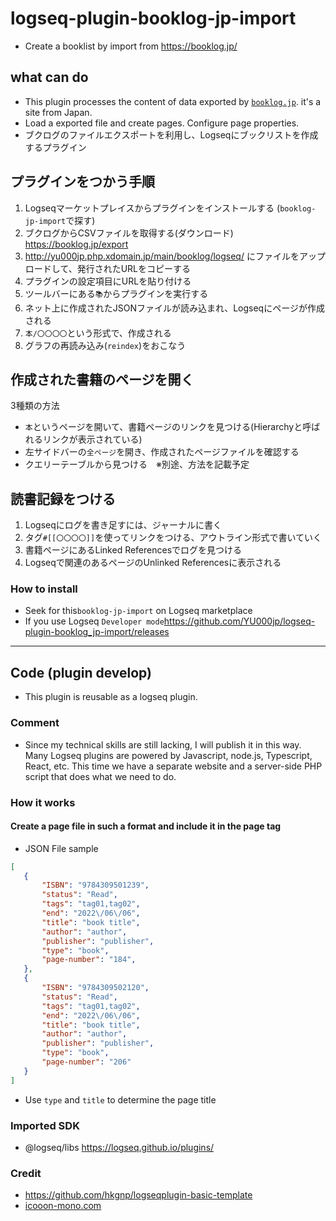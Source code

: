 # logseq-plugin-booklog-jp-import

- Create a booklist by import from <https://booklog.jp/>

## what can  do

- This plugin processes the content of data exported by [`booklog.jp`](https://booklog.jp/). it's a site from Japan.
- Load a exported file and create pages. Configure page properties.
- ブクログのファイルエクスポートを利用し、Logseqにブックリストを作成するプラグイン

## プラグインをつかう手順

1. Logseqマーケットプレイスからプラグインをインストールする (`booklog-jp-import`で探す)
1. ブクログからCSVファイルを取得する(ダウンロード) <https://booklog.jp/export>
1. <http://yu000jp.php.xdomain.jp/main/booklog/logseq/> にファイルをアップロードして、発行されたURLをコピーする
1. プラグインの設定項目にURLを貼り付ける
1. ツールバーにある`📚`からプラグインを実行する
1. ネット上に作成されたJSONファイルが読み込まれ、Logseqにページが作成される
1. `本/〇〇〇〇`という形式で、作成される
1. グラフの再読み込み(`reindex`)をおこなう

## 作成された書籍のページを開く

3種類の方法

- `本`というページを開いて、書籍ページのリンクを見つける(Hierarchyと呼ばれるリンクが表示されている)
- 左サイドバーの`全ページ`を開き、作成されたページファイルを確認する
- クエリーテーブルから見つける　※別途、方法を記載予定

## 読書記録をつける

1. Logseqにログを書き足すには、ジャーナルに書く
1. タグ`#[[〇〇〇〇]]`を使ってリンクをつける、アウトライン形式で書いていく
1. 書籍ページにあるLinked Referencesでログを見つける
1. Logseqで関連のあるページのUnlinked Referencesに表示される

### How to install

- Seek for this`booklog-jp-import` on Logseq marketplace
- If you use Logseq `Developer mode`<https://github.com/YU000jp/logseq-plugin-booklog_jp-import/releases>

---

## Code (plugin develop)

- This plugin is reusable as a logseq plugin.

### Comment

- Since my technical skills are still lacking, I will publish it in this way. Many Logseq plugins are powered by Javascript, node.js, Typescript, React, etc. This time we have a separate website and a server-side PHP script that does what we need to do.

### How it works

#### Create a page file in such a format and include it in the page tag

- JSON File sample

 ```json
 [
    {
        "ISBN": "9784309501239",
        "status": "Read",
        "tags": "tag01,tag02",
        "end": "2022\/06\/06",
        "title": "book title",
        "author": "author",
        "publisher": "publisher",
        "type": "book",
        "page-number": "184",
    },
    {
        "ISBN": "9784309502120",
        "status": "Read",
        "tags": "tag01,tag02",
        "end": "2022\/06\/06",
        "title": "book title",
        "author": "author",
        "publisher": "publisher",
        "type": "book",
        "page-number": "206"
    }
]
```

- Use `type` and `title` to determine the page title

### Imported SDK

- @logseq/libs <https://logseq.github.io/plugins/>

### Credit

- <https://github.com/hkgnp/logseqplugin-basic-template>
- [icooon-mono.com](https://icooon-mono.com/11122-%e3%81%88%e3%82%93%e3%81%b4%e3%81%a4%e4%bb%98%e3%81%8d%e3%81%ae%e3%83%8e%e3%83%bc%e3%83%88%e3%82%a2%e3%82%a4%e3%82%b3%e3%83%b3/)
